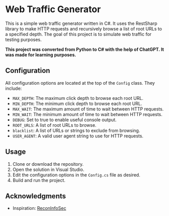 # Web Traffic Generator

This is a simple web traffic generator written in C#. It uses the RestSharp library to make HTTP requests and recursively browse a list of root URLs to a specified depth. The goal of this project is to simulate web traffic for testing purposes.

**This project was converted from Python to C# with the help of ChatGPT. It was made for learning purposes.**

## Configuration

All configuration options are located at the top of the `Config` class. They include:

- `MAX_DEPTH`: The maximum click depth to browse each root URL.
- `MIN_DEPTH`: The minimum click depth to browse each root URL.
- `MAX_WAIT`: The maximum amount of time to wait between HTTP requests.
- `MIN_WAIT`: The minimum amount of time to wait between HTTP requests.
- `DEBUG`: Set to true to enable useful console output.
- `ROOT_URLS`: A list of root URLs to browse.
- `blacklist`: A list of URLs or strings to exclude from browsing.
- `USER_AGENT`: A valid user agent string to use for HTTP requests.

## Usage

1. Clone or download the repository.
2. Open the solution in Visual Studio.
3. Edit the configuration options in the `Config.cs` file as desired.
4. Build and run the project.

## Acknowledgments

- Inspiration: [ReconInfoSec](https://github.com/ReconInfoSec/web-traffic-generator)
